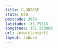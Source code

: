```yaml
---
title: CLONTARF
state: NSW
postcode: 2093
latitude: -33.79315
longitude: 151.258069
url: /nsw/clontarf/
layout: suburb
---
```

